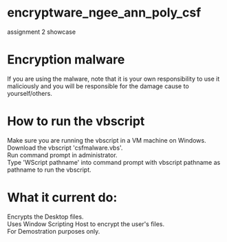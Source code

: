 # encryptware_ngee_ann_poly_csf
assignment 2 showcase
# Encryption malware
If you are using the malware, note that it is your own responsibility to use it maliciously and you will be responsible for the damage cause to yourself/others.
# How to run the vbscript
Make sure you are running the vbscript in a VM machine on Windows.  
Download the vbscript 'csfmalware.vbs'.  
Run command prompt in administrator.  
Type 'WScript pathname' into command prompt with vbscript pathname as pathname to run the vbscript.
# What it current do:
Encrypts the Desktop files.  
Uses Window Scripting Host to encrypt the user's files.  
For Demostration purposes only.
